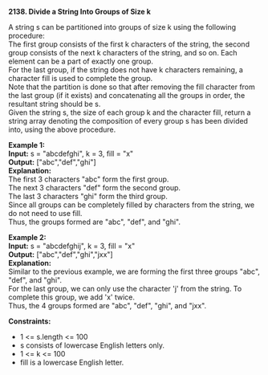 **2138. Divide a String Into Groups of Size k**  

A string s can be partitioned into groups of size k using the following procedure:  
The first group consists of the first k characters of the string, the second group consists of the next k characters of the string, and so on. Each element can be a part of exactly one group.  
For the last group, if the string does not have k characters remaining, a character fill is used to complete the group.  
Note that the partition is done so that after removing the fill character from the last group (if it exists) and concatenating all the groups in order, the resultant string should be s.  
Given the string s, the size of each group k and the character fill, return a string array denoting the composition of every group s has been divided into, using the above procedure.  

**Example 1:**  
**Input:** s = "abcdefghi", k = 3, fill = "x"  
**Output:** ["abc","def","ghi"]  
**Explanation:**  
The first 3 characters "abc" form the first group.  
The next 3 characters "def" form the second group.  
The last 3 characters "ghi" form the third group.  
Since all groups can be completely filled by characters from the string, we do not need to use fill.  
Thus, the groups formed are "abc", "def", and "ghi".  

**Example 2:**  
**Input:** s = "abcdefghij", k = 3, fill = "x"  
**Output:** ["abc","def","ghi","jxx"]  
**Explanation:**  
Similar to the previous example, we are forming the first three groups "abc", "def", and "ghi".  
For the last group, we can only use the character 'j' from the string. To complete this group, we add 'x' twice.  
Thus, the 4 groups formed are "abc", "def", "ghi", and "jxx".  

**Constraints:**  
- 1 <= s.length <= 100  
- s consists of lowercase English letters only.  
- 1 <= k <= 100  
- fill is a lowercase English letter.  